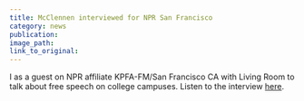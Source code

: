 ```yaml
---
title: McClennen interviewed for NPR San Francisco
category: news
publication:
image_path:
link_to_original:
---
```



I as a guest on NPR affiliate KPFA-FM/San Francisco CA with Living Room to talk about free speech on college campuses. Listen to the interview [here](https://kpfa.org/player/?audio=270069).